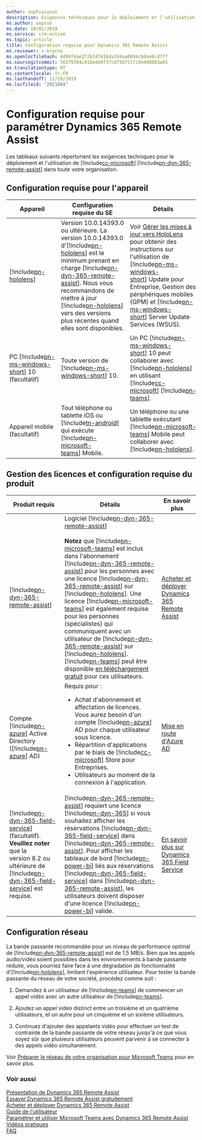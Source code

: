 ```yaml
---
author: sophiasysun
description: Exigences techniques pour le déploiement et l'utilisation de Microsoft Dynamics 365 Remote Assist
ms.author: sopsun
ms.date: 10/01/2019
ms.service: crm-online
ms.topic: article
title: Configuration requise pour Dynamics 365 Remote Assist
ms.reviewer: v-brycho
ms.openlocfilehash: 4d96f4ae2f2b34741bda104aa6094cbdee8cd77f
ms.sourcegitcommit: 56579384c418edd4f37cd750751fc8e4d8883a65
ms.translationtype: HT
ms.contentlocale: fr-FR
ms.lasthandoff: 12/20/2019
ms.locfileid: "2921084"
---
```

# <a name="requirements-for-setting-up-dynamics-365-remote-assist"></a>Configuration requise pour paramétrer Dynamics 365 Remote Assist

Les tableaux suivants répertorient les exigences techniques pour le déploiement et l'utilisation de [!include[cc-microsoft](../includes/cc-microsoft.md)] [!include[pn-dyn-365-remote-assist](../includes/pn-dyn-365-remote-assist.md)] dans toute votre organisation.

## <a name="device-requirements"></a>Configuration requise pour l'appareil

| **Appareil**               | **Configuration requise du SE**                                                                                                                                                  | **Détails**                                                                                                                                                                                                                    |
|--------------------------|----------------------------------------------------------------------------------------------------------------------------------------------------------------------|--------------------------------------------------------------------------------------------------------------------------------------------------------------------------------------------------------------------------------|
| [!include[pn-hololens](../includes/pn-hololens.md)]                 | Version 10.0.14393.0 ou ultérieure. La version 10.0.14393.0 d'[!include[pn-hololens](../includes/pn-hololens.md)] est le minimum prenant en charge [!include[pn-dyn-365-remote-assist](../includes/pn-dyn-365-remote-assist.md)]. Nous vous recommandons de mettre à jour [!include[pn-hololens](../includes/pn-hololens.md)] vers des versions plus récentes quand elles sont disponibles. | Voir [Gérer les mises à jour vers HoloLens](https://docs.microsoft.com/HoloLens/hololens-updates) pour obtenir des instructions sur l'utilisation de [!include[pn-ms-windows-short](../includes/pn-ms-windows-short.md)] Update pour Entreprise, Gestion des périphériques mobiles (GPM) et [!include[pn-ms-windows-short](../includes/pn-ms-windows-short.md)] Server Update Services (WSUS). |
| PC [!include[pn-ms-windows-short](../includes/pn-ms-windows-short.md)] 10 (facultatif) | Toute version de [!include[pn-ms-windows-short](../includes/pn-ms-windows-short.md)] 10.| Un PC [!include[pn-ms-windows-short](../includes/pn-ms-windows-short.md)] 10 peut collaborer avec [!include[pn-hololens](../includes/pn-hololens.md)] en utilisant [!include[cc-microsoft](../includes/cc-microsoft.md)] [!include[pn-teams](../includes/pn-teams.md)].|
|Appareil mobile (facultatif)|Tout téléphone ou tablette iOS ou [!include[tn-android](../includes/tn-android.md)] qui exécute [!include[pn-microsoft-teams](../includes/pn-microsoft-teams.md)] Mobile.|Un téléphone ou une tablette exécutant [!include[pn-microsoft-teams](../includes/pn-microsoft-teams.md)] Mobile peut collaborer avec [!include[pn-hololens](../includes/pn-hololens.md)].|

## <a name="licensing-and-product-requirements"></a>Gestion des licences et configuration requise du produit

| **Produit requis**|**Détails**|**En savoir plus**|
|---------------|-------------------------------------------------------|----------------------------------------------------------|
|[!include[pn-dyn-365-remote-assist](../includes/pn-dyn-365-remote-assist.md)]|Logiciel [!include[pn-dyn-365-remote-assist](../includes/pn-dyn-365-remote-assist.md)]<br></br>**Notez** que [!include[pn-microsoft-teams](../includes/pn-microsoft-teams.md)] est inclus dans l'abonnement [!include[pn-dyn-365-remote-assist](../includes/pn-dyn-365-remote-assist.md)] pour les personnes avec une licence [!include[pn-dyn-365-remote-assist](../includes/pn-dyn-365-remote-assist.md)] sur [!include[pn-hololens](../includes/pn-hololens.md)]. Une licence [!include[pn-microsoft-teams](../includes/pn-microsoft-teams.md)] est également requise pour les personnes (spécialistes) qui communiquent avec un utilisateur de [!include[pn-dyn-365-remote-assist](../includes/pn-dyn-365-remote-assist.md)] sur [!include[pn-hololens](../includes/pn-hololens.md)]. [!include[pn-teams](../includes/pn-teams.md)] peut être disponible [en téléchargement gratuit](https://teams.microsoft.com/downloads) pour ces utilisateurs.| [Acheter et déployer Dynamics 365 Remote Assist](../licensing/buy-and-deploy.md)|
|Compte [!include[pn-azure](../includes/pn-azure.md)] Active Directory ([!include[pn-azure](../includes/pn-azure.md)] AD)|Requis pour : <ul><li>Achat d'abonnement et affectation de licences. Vous aurez besoin d'un compte [!include[pn-azure](../includes/pn-azure.md)] AD pour chaque utilisateur sous licence. </li><li>Répartition d'applications par le biais de [!include[cc-microsoft](../includes/cc-microsoft.md)] Store pour Entreprises. </li><li>Utilisateurs au moment de la connexion à l'application. </ul> | [Mise en route d'Azure AD](https://docs.microsoft.com/azure/active-directory/fundamentals/get-started-azure-ad) |
| [!include[pn-dyn-365-field-service](../includes/pn-dyn-365-field-service.md)] (facultatif). **Veuillez noter** que la version 8.2 ou ultérieure de [!include[pn-dyn-365-field-service](../includes/pn-dyn-365-field-service.md)] est requise. |[!include[pn-dyn-365-remote-assist](../includes/pn-dyn-365-remote-assist.md)] requiert une licence [!include[pn-dyn-365](../includes/pn-dyn-365.md)] si vous souhaitez afficher les réservations [!include[pn-dyn-365-field-service](../includes/pn-dyn-365-field-service.md)] dans [!include[pn-dyn-365-remote-assist](../includes/pn-dyn-365-remote-assist.md)]. Pour afficher les tableaux de bord [!include[pn-power-bi](../includes/pn-power-bi.md)] liés aux réservations [!include[pn-dyn-365-field-service](../includes/pn-dyn-365-field-service.md)] dans [!include[pn-dyn-365-remote-assist](../includes/pn-dyn-365-remote-assist.md)], les utilisateurs doivent disposer d'une licence [!include[pn-power-bi](../includes/pn-power-bi.md)] valide. | [En savoir plus sur Dynamics 365 Field Service](https://dynamics.microsoft.com/field-service/overview/)|

## <a name="network-requirements"></a>Configuration réseau

La bande passante recommandée pour un niveau de performance optimal de [!include[pn-dyn-365-remote-assist](../includes/pn-dyn-365-remote-assist.md)] est de 1,5 MB/s.
Bien que les appels audio/vidéo soient possibles dans les environnements à bande passante réduite, vous pourriez faire face à une dégradation de fonctionnalité d'[!include[pn-hololens](../includes/pn-hololens.md)], limitant l'expérience utilisateur. Pour tester la bande passante du réseau de votre société, procédez comme suit :

1.  Demandez à un utilisateur de [!include[pn-teams](../includes/pn-teams.md)] de commencer un appel vidéo avec un autre utilisateur de [!include[pn-teams](../includes/pn-teams.md)].

2.  Ajoutez un appel vidéo distinct entre un troisième et un quatrième utilisateurs, et un autre pour un cinquième et un sixième utilisateurs.

3.  Continuez d'ajouter des appelants vidéo pour effectuer un test de contrainte de la bande passante de votre réseau jusqu'à ce que vous soyez sûr que plusieurs utilisateurs peuvent parvenir à se connecter à des appels vidéo simultanément.

Voir [Préparer le réseau de votre organisation pour Microsoft Teams](https://docs.microsoft.com/MicrosoftTeams/prepare-network) pour en savoir plus.

### <a name="see-also"></a>Voir aussi
[Présentation de Dynamics 365 Remote Assist](index.md)<br/>
[Essayer Dynamics 365 Remote Assist gratuitement](try-remote-assist-free.md)<br/>
[Acheter et déployer Dynamics 365 Remote Assist](buy-and-deploy-remote-assist.md)<br>
[Guide de l'utilisateur](user-guide.md)<br/>
[Paramétrer et utiliser Microsoft Teams avec Dynamics 365 Remote Assist](use-microsoft-teams-with-remote-assist.md)<br/>
[Vidéos pratiques](videos.md)<br/>
[FAQ](faq.md)<br/>

